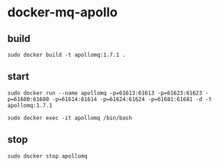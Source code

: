# docker-mq-apollo

## build

```
sudo docker build -t apollomq:1.7.1 .
```

## start

```
sudo docker run --name apollomq -p=61613:61613 -p=61623:61623 -p=61680:61680 -p=61614:61614 -p=61624:61624 -p=61681:61681 -d -t apollomq:1.7.1
```

```
sudo docker exec -it apollomq /bin/bash
```

## stop

```
sudo docker stop apollomq
```


